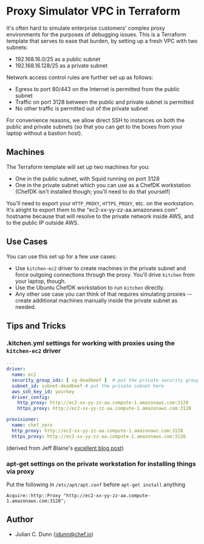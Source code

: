 # Proxy Simulator VPC in Terraform

It's often hard to simulate enterprise customers' complex proxy environments
for the purposes of debugging issues. This is a Terraform template that serves
to ease that burden, by setting up a fresh VPC with two subnets:
 
* 192.168.16.0/25 as a public subnet
* 192.168.16.128/25 as a private subnet

Network access control rules are further set up as follows:

* Egress to port 80/443 on the Internet is permitted from the public subnet
* Traffic on port 3128 between the public and private subnet is permitted
* No other traffic is permitted out of the private subnet

For convenience reasons, we allow direct SSH to instances on both the public
and private subnets (so that you can get to the boxes from your laptop
without a bastion host).

## Machines

The Terraform template will set up two machines for you:

* One in the public subnet, with Squid running on port 3128
* One in the private subnet which you can use as a ChefDK workstation
  (ChefDK isn't installed though; you'll need to do that yourself)

You'll need to export your `HTTP_PROXY`, `HTTPS_PROXY`, etc. on the
workstation. It's alright to export them to the "ec2-xx-yy-zz-aa.amazonaws.com"
hostname because that will resolve to the private network inside AWS, and
to the public IP outside AWS.

## Use Cases

You can use this set up for a few use cases:

* Use `kitchen-ec2` driver to create machines in the private subnet and force
  outgoing connections through the proxy. You'll drive `kitchen` from your
  laptop, though.
* Use the Ubuntu ChefDK workstation to run `kitchen` directly.
* Any other use case you can think of that requires simulating proxies --
  create additional machines manually inside the private subnet as needed.

## Tips and Tricks

### .kitchen.yml settings for working with proxies using the `kitchen-ec2` driver

```yaml
---
driver:
  name: ec2
  security_group_ids: [ sg-deadbeef ]  # put the private security group here
  subnet_id: subnet-deadbeef # put the private subnet here
  aws_ssh_key_id: yourkey
  driver_config:
    http_proxy: http://ec2-xx-yy-zz-aa.compute-1.amazonaws.com:3128
    https_proxy: http://ec2-xx-yy-zz-aa.compute-1.amazonaws.com:3128

provisioner:
  name: chef_zero
  http_proxy: http://ec2-xx-yy-zz-aa.compute-1.amazonaws.com:3128
  https_proxy: http://ec2-xx-yy-zz-aa.compute-1.amazonaws.com:3128
```

(derived from Jeff Blaine's [excellent blog post](http://www.kickflop.net/blog/2015/10/28/using-test-kitchen-and-kitchen-vagrant-behind-an-http-proxy/))

### apt-get settings on the private workstation for installing things via proxy

Put the following in `/etc/apt/apt.conf` before `apt-get install` anything

```
Acquire::http::Proxy "http://ec2-xx-yy-zz-aa.compute-1.amazonaws.com:3128";
```

## Author

* Julian C. Dunn (<jdunn@chef.io>)
